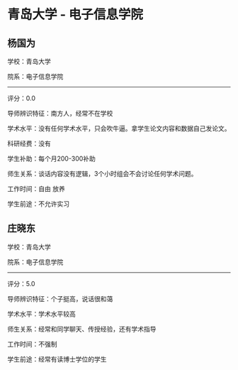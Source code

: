 # 青岛大学 - 电子信息学院

## 杨国为

学校：青岛大学

院系：电子信息学院

* * *

评分：0.0

导师辨识特征：南方人，经常不在学校

学术水平：没有任何学术水平，只会吹牛逼。拿学生论文内容和数据自己发论文。

科研经费：没有

学生补助：每个月200-300补助

师生关系：谈话内容没有逻辑，3个小时组会不会讨论任何学术问题。

工作时间：自由 放养

学生前途：不允许实习

## 庄晓东

学校：青岛大学

院系：电子信息学院

* * *

评分：5.0

导师辨识特征：个子挺高，说话很和蔼

学术水平：学术水平较高

师生关系：经常和同学聊天、传授经验，还有学术指导

工作时间：不强制

学生前途：经常有读博士学位的学生